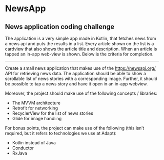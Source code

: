 # NewsApp
## News application coding challenge
The application is a very simple app made in Kotlin, that fetches news from a news api and puts the results in a list.
Every article shown on the list is a cardview that also shows the article title and description. 
When an article is tapped an in-app web-view is shown.
Below is the criteria for completion.
___

Create a small news application that makes use of the https://newsapi.org/ API for retrieving news data. The application should be able to show a scrollable list of news stories with a corresponding image. Further, it should be possible to tap a news story and have it open in an in-app webview. 

Moreover, the project should make use of the following concepts / libraries:

- The MVVM architecture
- Retrofit for networking
- RecyclerView for the list of news stories
- Glide for image handling

For bonus points, the project can make use of the following (this isn’t required, but it refers to technologies we use at Adapt):

- Kotlin instead of Java
- Conductor
- RxJava
